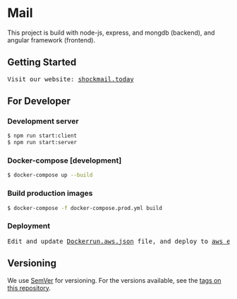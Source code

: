 # Mail

This project is build with node-js, express, and mongdb (backend), and angular framework (frontend).

## Getting Started

<pre>
Visit our website: <a href="https://www.shockmail.today" title="Dockerrun.aws.json File">shockmail.today</a>
</pre>


## For Developer

### Development server

```bash
$ npm run start:client
$ npm run start:server
```

### Docker-compose [development]

```bash
$ docker-compose up --build
```

### Build production images

```bash
$ docker-compose -f docker-compose.prod.yml build
```

### Deployment

<pre>
Edit and update <a href="https://github.com/xinyangyuan/mail/blob/master/Dockerrun.aws.json" title="Dockerrun.aws.json File">Dockerrun.aws.json</a> file, and deploy to <a href="https://aws.amazon.com/elasticbeanstalk/" title="Dockerrun.aws.json File">aws elastic beanstalk</a>.
</pre>

## Versioning

We use [SemVer](http://semver.org/) for versioning. For the versions available, see the [tags on this repository](https://github.com/xinyangyuan/mail/tags).
